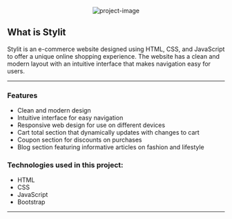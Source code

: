 <p align="center"><img src=https://i.imgur.com/o0GVsEv.png" alt="project-image"></p>
 
<h2>What is Stylit</h2>
<p>Stylit is an e-commerce website designed using HTML, CSS, and JavaScript to offer a unique online shopping experience. The website has a clean and modern layout with an intuitive interface that makes navigation easy for users.</p>

<hr/>

<h3>Features</h3>

* Clean and modern design
* Intuitive interface for easy navigation
* Responsive web design for use on different devices
* Cart total section that dynamically updates with changes to cart
* Coupon section for discounts on purchases
* Blog section featuring informative articles on fashion and lifestyle

 <h3>Technologies used in this project:</h3>

* HTML
* CSS
* JavaScript
* Bootstrap

 <hr/>
 

